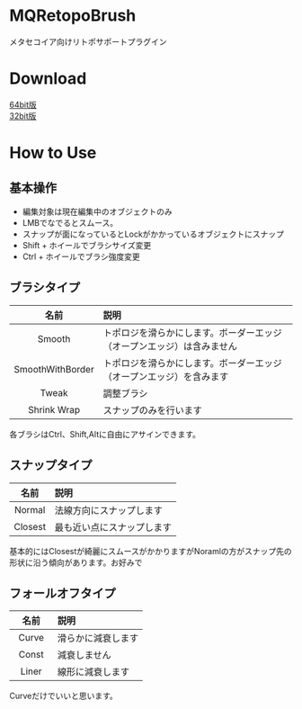# MQRetopoBrush
メタセコイア向けリトポサポートプラグイン

# Download
[64bit版](https://github.com/sakana3/MQRetopoBrush/releases/download/v1.0.0/MQRetopoBrush_x64.zip)  
[32bit版](https://github.com/sakana3/MQRetopoBrush/releases/download/v1.0.0/MQRetopoBrush_win32.zip)

# How to Use  

## 基本操作
- 編集対象は現在編集中のオブジェクトのみ  
- LMBでなでるとスムース。
- スナップが面になっているとLockがかかっているオブジェクトにスナップ  
- Shift + ホイールでブラシサイズ変更
- Ctrl + ホイールでブラシ強度変更

## ブラシタイプ

|名前        |説明          |
|:---------:|:------------|
|Smooth      |トポロジを滑らかにします。ボーダーエッジ（オープンエッジ）は含みません          |
|SmoothWithBorder      |トポロジを滑らかにします。ボーダーエッジ（オープンエッジ）を含みます         |
|Tweak      |調整ブラシ          |
|Shrink Wrap      |スナップのみを行います          |

各ブラシはCtrl、Shift,Altに自由にアサインできます。
## スナップタイプ

|名前        |説明          |
|:---------:|:------------|
|Normal     |法線方向にスナップします          |
|Closest    |最も近い点にスナップします         |

基本的にはClosestが綺麗にスムースがかかりますがNoramlの方がスナップ先の形状に沿う傾向があります。お好みで

## フォールオフタイプ

|名前        |説明          |
|:---------:|:------------|
|Curve　     |滑らかに減衰します          |
|Const    |減衰しません         |
|Liner    |線形に減衰します         |

Curveだけでいいと思います。

